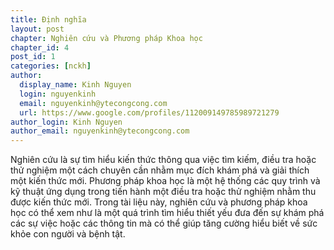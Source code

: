 ```yaml
---
title: Định nghĩa
layout: post
chapter: Nghiên cứu và Phương pháp Khoa học
chapter_id: 4
post_id: 1
categories: [nckh]
author:
  display_name: Kinh Nguyen
  login: nguyenkinh
  email: nguyenkinh@ytecongcong.com
  url: https://www.google.com/profiles/112009149785989721279
author_login: Kinh Nguyen
author_email: nguyenkinh@ytecongcong.com
---
```


Nghiên cứu là sự tìm hiểu kiến thức thông qua việc tìm kiếm, điều tra hoặc thử nghiệm một cách chuyên cần nhằm mục đích khám phá và giải thích một kiến thức mới. Phương pháp khoa học là một hệ thống các quy trình và kỹ thuật ứng dụng trong tiến hành một điều tra hoặc thử nghiệm nhằm thu được kiến thức mới. Trong tài liệu này, nghiên cứu và phương pháp khoa học có thể xem như là một quá trình tìm hiểu thiết yếu đưa đến sự khám phá các sự việc hoặc các thông tin mà có thể giúp tăng cường hiểu biết về sức khỏe con người và bệnh tật.
